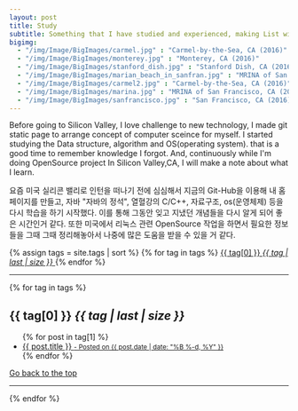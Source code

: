 ```yaml
---
layout: post
title: Study
subtitle: Something that I have studied and experienced, making List with what I have been studying
bigimg: 
  - "/img/Image/BigImages/carmel.jpg" : "Carmel-by-the-Sea, CA (2016)"
  - "/img/Image/BigImages/monterey.jpg" : "Monterey, CA (2016)"
  - "/img/Image/BigImages/stanford_dish.jpg" : "Stanford Dish, CA (2016)"
  - "/img/Image/BigImages/marian_beach_in_sanfran.jpg" : "MRINA of San Francisco, CA (2016)"
  - "/img/Image/BigImages/carmel2.jpg" : "Carmel-by-the-Sea, CA (2016)"
  - "/img/Image/BigImages/marina.jpg" : "MRINA of San Francisco, CA (2016)"
  - "/img/Image/BigImages/sanfrancisco.jpg" : "San Francisco, CA (2016)"
---
```


Before going to Silicon Valley, I love challenge to new technology, I made git static page to arrange concept of computer sceince for myself. I started studying the Data structure, algorithm and OS(operating system). that is a good time to remember knowledge I forgot. And, continuously while I'm doing OpenSource project In Silicon Valley,CA, I will make a note about what I learn. 

요즘 미국 실리콘 밸리로 인턴을 떠나기 전에 심심해서 지금의 Git-Hub을 이용해 내 홈페이지를 만들고, 자바 "자바의 정석", 열혈강의 C/C++, 자료구조, os(운영체제) 등을 다시 학습을 하기 시작했다. 이를 통해 그동안 잊고 지냈던 개념들을 다시 알게 되어 좋은 시간인거 같다. 또한 미국에서 리눅스 관련 OpenSource 작업을 하면서 필요한 정보들을 그때 그때 정리해놓아서 나중에 많은 도움을 받을 수 있을 거 같다.

<!-- this code from https://github.com/codinfox/codinfox-lanyon/blob/dev/blog/tags.html-->
<!-- class="later on" means I will design again -->
<!-- class="later on" is changed while seeing my github page of index.html--> 
<div class="posts-list">  <!--posts-list-->
  <div class="blog-tags"> <!-- blog-tags-->
    {% assign tags = site.tags | sort %}
    {% for tag in tags %}<!--"#{{ tag[0] | slugify }}"--> 
      <a href="/tags#{{ tag }}-ref" class="btn btn-defualt" style="font-size: {{ tag | last | size  |  times: 4 | plus: 80  }}%">
        <span class="fa fa-tag left">
        {{ tag[0] }} <i class="badge">{{ tag | last | size }}</i>
        </span>
      </a>
    {% endfor %}
  </div>
  <hr/>
  <div class="post-preview">
    {% for tag in tags %}
    <h2 id="{{ tag[0] | slugify }}" class="post-title"> {{ tag[0] }}  <i class="badge">{{ tag | last | size }}</i></h2> <!-- I added new class -->
    <ul class="post-subtitle">
      {% for post in tag[1] %}
        <!-- I think I have to find css of class ou, first of all, I use post-title-->
        <!-- I think I don't need class of a tag in here -->
        <a class="lateron" href="{{ site.baseurl }}{{ post.url }}">
      <li>
        {{ post.title }} 
      <!-- <p class="post-meta"></p> in index.thml -->  
      <small class="post-meta"> - Posted on {{ post.date | date: "%B %-d, %Y" }}</small>
      </li>
      </a>
      {% endfor %}
    </ul>
    <a href="" class="btn btn-default">
      <span class="fa fa-refresh"></span> Go back to the top
    </a>  
    <hr/>
    <p></p>
    <p></p>
    <p></p>
    <p></p>
    <p></p>
    {% endfor %}
  </div>
</div>

